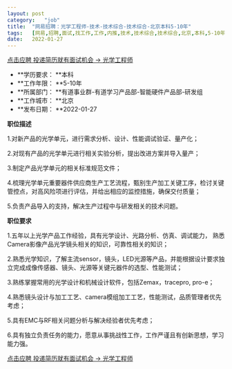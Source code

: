 ```yaml
---
layout:	post
category:	"job"
title:	"网易招聘：光学工程师-技术-技术综合-技术综合-北京本科5-10年"
tags:	[网易,招聘,面试,找工作,工作,内推,技术,技术综合,技术综合,北京,本科,5-10年]
date:	2022-01-27
---
```


[点击应聘 投递简历就有面试机会 ->  光学工程师](http://mobile.bole.netease.com/bole/boleDetail?id=35769&employeeId=346f03c3cda5f04c&key=all)



- **学历要求： **本科
- **工作年限： **5-10年
- **所属部门： **有道事业群-有道学习产品部-智能硬件产品部-研发组
- **工作城市： **北京
- **发布日期： **2022-01-27



**职位描述**

1.对新产品的光学单元，进行需求分析、设计、性能调试验证、量产化；

2.对现有产品的光学单元进行相关实验分析，提出改进方案并导入量产；

3.制定产品光学单元的相关标准规范文件；

4.梳理光学单元重要器件供应商生产工艺流程，甄别生产加工关键工序，检讨关键管控点，对高风险项进行评估，并给出相应的监控措施，确保交付质量；

5.负责产品导入的支持，解决生产过程中与研发相关的技术问题。





**职位要求**

1.五年以上光学产品工作经验，具有光学设计、光路分析、仿真、调试能力， 熟悉Camera影像产品光学镜头相关的知识，可靠性相关的知识；

2.熟悉光学知识，了解主流sensor，镜头，LED光源等产品，并能根据设计要求独立完成成像传感器、镜头、光源等关键元器件的选型、性能测试；

3.熟练掌握常用的光学设计和机械设计软件，包括Zemax，tracepro, pro-e；

4.熟悉镜头设计与加工工艺、camera模组加工工艺，性能测试，品质管理者优先考虑；

5.具有EMC与RF相关问题分析与解决经验者优先考虑；

6.具有独立负责任务的能力，愿意从事挑战性工作，工作严谨且有创新思想，学习能力强。



[点击应聘 投递简历就有面试机会 ->  光学工程师](http://mobile.bole.netease.com/bole/boleDetail?id=35769&employeeId=346f03c3cda5f04c&key=all)